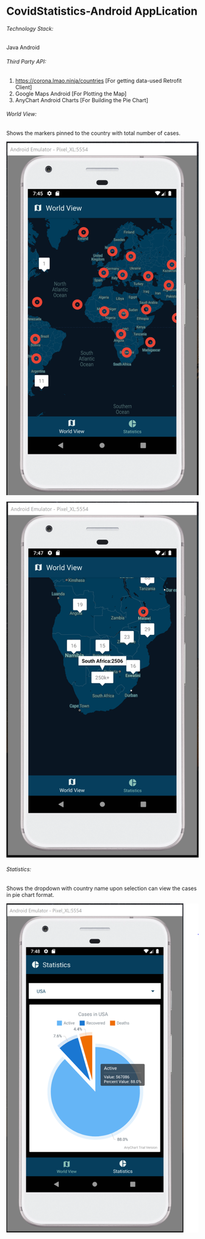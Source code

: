 # CovidStatistics-Android AppLication


###### Technology Stack: 
Java Android

###### Third Party API: 
1.	https://corona.lmao.ninja/countries [For getting data-used Retrofit Client]
2.	Google Maps Android [For Plotting the Map]
3.	AnyChart Android Charts [For Building the Pie Chart]

###### World View: 
Shows the markers pinned to the country with total number of cases.

![GitHub Logo](/images/WorldView.PNG)

![GitHub Logo](/images/TestCase.PNG)



###### Statistics: 
Shows the dropdown with country name upon selection can view the cases in pie chart format.

![GitHub Logo](/images/PieChart.PNG)

